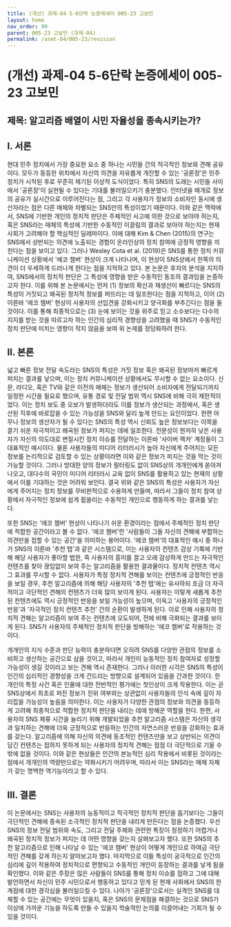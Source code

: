 ```yaml
---
title: (개선) 과제-04 5-6단락 논증에세이 005-23 고보민
layout: home
nav_order: 99
parent: 005-23 고보민 (과제-04)
permalink: /asmt-04/005-23/revision
---
```


# (개선) 과제-04 5-6단락 논증에세이 005-23 고보민 

## 제목: 알고리즘 배열이 시민 자율성을 종속시키는가?

## I. 서론

현대 민주 정치에서 가장 중요한 요소 중 하나는 시민들 간의 적극적인 정보와 견해 공유이다. 모두가 동등한 위치에서 자신의 의견을 자유롭게 개진할 수 있는 '공론장'은 민주 정치가 시작된 후로 꾸준히 제기된 이상적 도식이었다. 특히 SNS의 도래는 시민들 사이에서 '공론장'이 실현될 수 있다는 기대를 불러일으키기 충분했다. 인터넷을 매개로 정보의 공유가 실시간으로 이루어진다는 점, 그리고 각 사용자가 정보의 소비자인 동시에 생산자라는 점은 다른 매체와 차별되는 SNS만의 특성이었기 때문이다. 이와 같은 맥락에서, SNS에 기반한 개인의 정치적 판단은 주체적인 사고에 의한 것으로 보아야 하는지, 혹은 SNS라는 매체의 특성에 기반한 수동적인 이끌림의 결과로 보아야 하는지는 현재 사회가 고려해야 할 핵심적인 딜레마이다. 이에 대해 Kim & Chen (2015)의 연구는 SNS에서 상반되는 의견에 노출되는 경험이 온라인상의 정치 참여에 긍정적 영향을 끼친다는 점을 보이고 있다. 그러나 Wesley Cota et al. (2019)은 SNS를 통한 정치 커뮤니케이션 상황에서 '에코 챔버' 현상이 크게 나타나며, 이 현상이 SNS상에서 한쪽의 의견이 더 우세하게 드러나게 한다는 점을 지적하고 있다. 본 논문은 후자의 분석을 지지하여, SNS에서의 정치적 판단은 그 특성에 영향을 받은 수동적인 동조의 결과임을 논증하고자 한다. 이를 위해 본 논문에서는 먼저 (1) 정보의 확산과 재생산이 빠르다는 SNS의 특성이 거짓되고 왜곡된 정치적 정보를 퍼뜨리는 데 일조한다는 점을 지적하고, 이어 (2) 이른바 '에코 챔버' 현상이 사용자의 선입견을 강화시키고 양극화를 부추긴다는 점을 들 것이다. 이를 통해 최종적으로는 (3) 눈에 보이는 것을 위주로 믿고 소수보다는 다수의 지지를 받는 것을 따르고자 하는 인간의 심리적 경향성을 고려했을 때 SNS가 수동적인 정치 판단에 미치는 영향이 작지 않음을 보여 위 논제를 정당화하려 한다.

## II. 본론

넓고 빠른 정보 전달 속도라는 SNS의 특성은 거짓 정보 혹은 왜곡된 정보마저 빠르게 퍼지는 결과를 낳으며, 이는 정치 커뮤니케이션 상황에서도 무시할 수 없는 요소이다. 신문, 라디오, 혹은 TV와 같은 이전의 매체는 정보가 생산되어 소비자에게 전달되기까지 일정한 시간을 필요로 했으며, 유통 경로 및 전달 범위 역시 SNS에 비해 극히 제한적이었다. 이는 정치 보도 중 오보가 발생하더라도 이를 정보가 생산되는 과정에서, 혹은 생산된 직후에 바로잡을 수 있는 가능성을 SNS와 달리 높게 만드는 요인이었다. 한편 아무나 정보의 생산자가 될 수 있다는 SNS의 특성 역시 신뢰도 높은 정보보다는 이목을 끌기 쉬운 자극적이고 왜곡된 정보가 퍼지는 데에 일조한다. 전문성이 현저히 낮은 사용자가 자신의 의도대로 변질시킨 정치 이슈를 전달하는 이른바 '사이버 렉카' 계정들이 그 대표적인 예시이다. 물론 사용자들의 미디어 리터러시가 높아 자신에게 주어지는 모든 정보를 논리적으로 검토할 수 있는 상황이라면 이와 같은 정보가 퍼지는 것을 막는 것이 가능할 것이다. 그러나 방대한 양의 정보가 필터링도 없이 SNS상의 개개인에게 쏟아져 나오고, 대다수의 국민이 미디어 리터러시 교육 없이 SNS를 활용하고 있는 현재의 상황에서 이를 기대하는 것은 어려워 보인다. 결국 위와 같은 SNS의 특성은 사용자가 자신에게 주어지는 정치 정보를 무비판적으로 수용하게 만들며, 따라서 그들이 정치 참여 상황에서 자극적인 정보에 쉽게 휩쓸리는 수동적인 개인으로 행동하게 하는 결과를 낳는다.

또한 SNS는 '에코 챔버' 현상이 나타나기 쉬운 환경이라는 점에서 주체적인 정치 판단에 적합한 공간이라고 볼 수 없다. '에코 챔버'란 '사람들이 그들 자신의 견해에 부합하는 의견만을 접할 수 있는 공간'을 의미하는 용어이다. '에코 챔버'의 대표적인 예시 중 하나가 SNS의 이른바 '추천 탭'과 같은 시스템으로, 이는 사용자의 컨텐츠 감상 기록에 기반해 해당 사용자가 좋아할 법한, 즉 사용자의 흥미를 끌고 오래 감상하게 만드는 자극적인 컨텐츠를 찾아 끊임없이 보여 주는 알고리즘을 활용한 결과물이다. 정치적 컨텐츠 역시 그 효과를 무시할 수 없다. 사용자가 특정 정치적 견해를 보이는 컨텐츠에 긍정적인 반응을 보일 경우, 추천 알고리즘에 의해 해당 사용자의 '추천 탭'에는 유사하되 조금 더 자극적이고 극단적인 견해의 컨텐츠가 더욱 많이 보이게 된다. 사용자는 이렇게 새롭게 추천된 컨텐츠에도 역시 긍정적인 반응을 보일 가능성이 높으며, 이윽고 '사용자의 긍정적인 반응'과 '자극적인 정치 컨텐츠 추천' 간의 순환이 발생하게 된다. 이로 인해 사용자의 정치적 견해는 알고리즘이 보여 주는 컨텐츠에 오도되어, 전에 비해 극화되는 결과를 보이게 된다. SNS가 사용자의 주체적인 정치적 판단을 방해하는 '에코 챔버'로 작용하는 것이다.

개개인의 지식 수준과 판단 능력이 충분하다면 오히려 SNS를 다양한 관점의 정보를 소비하고 생산하는 공간으로 삼을 것이고, 따라서 개인이 능동적인 정치 참여자로 성장할 가능성이 생길 것이라고 보는 견해 역시 존재한다. 그러나 이러한 시각은 SNS의 특성이 인간의 심리적인 경향성을 크게 건드리는 방향으로 설계되어 있음을 간과한 것이다. 한 개인의 특정 사건 혹은 인물에 대한 전반적인 평가에는 첫인상이 크게 작용한다. 이는 곧 SNS상에서 최초로 퍼진 정보가 진위 여부와는 상관없이 사용자들의 인식 속에 깊이 자리잡을 가능성이 높음을 의미한다. 이는 사용자가 다양한 관점의 정보와 의견을 동등하게 고려해 최종적으로 적합한 정치적 판단을 내리는 데에 방해꾼 역할을 한다. 한편, 사용자의 SNS 체류 시간을 늘리기 위해 개발되었을 추천 알고리즘 시스템은 자신의 생각과 일치하는 견해에 더욱 긍정적으로 반응하는 인간의 자연스러운 반응을 강화하는 효과를 갖는다. 알고리즘에 의해 자신의 의견에 동조적인 컨텐츠만을 보고 상반되는 의견이 담긴 컨텐츠는 접하지 못하게 되는 사용자의 정치적 견해는 점점 더 극단적으로 기울 수밖에 없을 것이다. 이와 같은 현상들은 인간의 본능적인 심리 작용에서 비롯된 것이라는 점에서 개개인의 역량만으로는 약화시키기 어려우며, 따라서 이는 SNS라는 매체 자체가 갖는 명백한 역기능이라고 할 수 있다.

## III. 결론

이 논문에서는 SNS는 사용자의 능동적이고 적극적인 정치적 판단을 돕기보다는 그들이 극단적인 견해에 종속된 소극적인 정치적 판단을 내리게 만든다는 점을 논증했다. 우선 SNS의 정보 전달 범위와 속도, 그리고 전달 주체와 관련한 특징이 정정하기 어렵거나 왜곡된 정치적 정보가 퍼지는 데 어떤 영향을 갖는지 살펴보고자 했다. 또한 SNS의 추천 알고리즘으로 인해 나타날 수 있는 '에코 챔버' 현상이 어떻게 개인으로 하여금 극단적인 견해를 갖게 하는지 알아보고자 했다. 마지막으로 이들 특성이 궁극적으로 인간의 심리에 깊이 작용하여 정치적으로 편향되고 수동적인 개인이 등장하는 결과를 낳게 됨을 확인했다. 이와 같은 주장은 많은 사람들이 SNS를 통해 정치 이슈를 접하고 그에 대해 발언하면서 자신이 민주 시민으로서 행동하고 있다고 믿게 된 현재 사회에서 SNS의 한계점에 대한 경각심을 불러일으킬 수 있다. 나아가 '공론장'으로서는 실격인 SNS를 대체할 수 있는 공간에는 무엇이 있을지, 혹은 SNS의 문제점을 해결하는 것으로 SNS가 이상에 가까운 기능을 하도록 만들 수 있을지 학술적인 논의를 이끌어내는 기회가 될 수 있을 것이다.